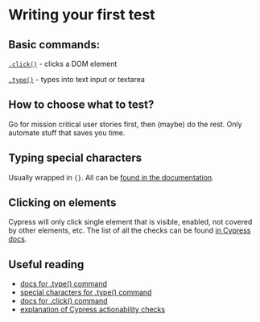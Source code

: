 # Writing your first test

## Basic commands:
[`.click()`](https://docs.cypress.io/api/commands/click.html#Syntax) - clicks a DOM element

[`.type()`](https://docs.cypress.io/api/commands/type.html#Syntax) - types into text input or textarea

## How to choose what to test?
Go for mission critical user stories first, then (maybe) do the rest. Only automate stuff that saves you time.

## Typing special characters
Usually wrapped in `{}`. All can be [found in the documentation](https://docs.cypress.io/api/commands/type.html#Arguments).

## Clicking on elements
Cypress will only click single element that is visible, enabled, not covered by other elements, etc. The list of all the checks can be found [in Cypress docs](https://docs.cypress.io/guides/core-concepts/interacting-with-elements#Actionability). 

## Useful reading
* [docs for .type() command](https://docs.cypress.io/api/commands/type.html)
* [special characters for .type() command](https://docs.cypress.io/api/commands/type.html#Arguments)
* [docs for .click() command](https://docs.cypress.io/api/commands/click.html#Syntax)
* [explanation of Cypress actionability checks](https://docs.cypress.io/guides/core-concepts/interacting-with-elements#Actionability)